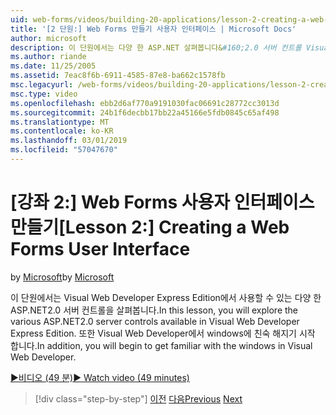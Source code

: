 ```yaml
---
uid: web-forms/videos/building-20-applications/lesson-2-creating-a-web-forms-user-interface
title: '[2 단원:] Web Forms 만들기 사용자 인터페이스 | Microsoft Docs'
author: microsoft
description: 이 단원에서는 다양 한 ASP.NET 살펴봅니다&#160;2.0 서버 컨트롤 Visual Web Developer Express Edition에서 사용할 수 있습니다. 또한를 시작 하는 중...
ms.author: riande
ms.date: 11/25/2005
ms.assetid: 7eac8f6b-6911-4585-87e8-ba662c1578fb
msc.legacyurl: /web-forms/videos/building-20-applications/lesson-2-creating-a-web-forms-user-interface
msc.type: video
ms.openlocfilehash: ebb2d6af770a9191030fac06691c28772cc3013d
ms.sourcegitcommit: 24b1f6decbb17bb22a45166e5fdb0845c65af498
ms.translationtype: MT
ms.contentlocale: ko-KR
ms.lasthandoff: 03/01/2019
ms.locfileid: "57047670"
---
```

<a name="lesson-2-creating-a-web-forms-user-interface"></a><span data-ttu-id="e7337-104">[강좌 2:] Web Forms 사용자 인터페이스 만들기</span><span class="sxs-lookup"><span data-stu-id="e7337-104">[Lesson 2:] Creating a Web Forms User Interface</span></span>
====================
<span data-ttu-id="e7337-105">by [Microsoft](https://github.com/microsoft)</span><span class="sxs-lookup"><span data-stu-id="e7337-105">by [Microsoft](https://github.com/microsoft)</span></span>

<span data-ttu-id="e7337-106">이 단원에서는 Visual Web Developer Express Edition에서 사용할 수 있는 다양 한 ASP.NET2.0 서버 컨트롤을 살펴봅니다.</span><span class="sxs-lookup"><span data-stu-id="e7337-106">In this lesson, you will explore the various ASP.NET2.0 server controls available in Visual Web Developer Express Edition.</span></span> <span data-ttu-id="e7337-107">또한 Visual Web Developer에서 windows에 친숙 해지기 시작 합니다.</span><span class="sxs-lookup"><span data-stu-id="e7337-107">In addition, you will begin to get familiar with the windows in Visual Web Developer.</span></span>

[<span data-ttu-id="e7337-108">&#9654;비디오 (49 분)</span><span class="sxs-lookup"><span data-stu-id="e7337-108">&#9654; Watch video (49 minutes)</span></span>](https://channel9.msdn.com/Blogs/ASP-NET-Site-Videos/lesson-2-creating-a-web-forms-user-interface)

> [!div class="step-by-step"]
> <span data-ttu-id="e7337-109">[이전](lesson-1-getting-started-with-visual-web-developer-express.md)
> [다음](lesson-3-understanding-more-about-events-and-postback.md)</span><span class="sxs-lookup"><span data-stu-id="e7337-109">[Previous](lesson-1-getting-started-with-visual-web-developer-express.md)
[Next](lesson-3-understanding-more-about-events-and-postback.md)</span></span>
